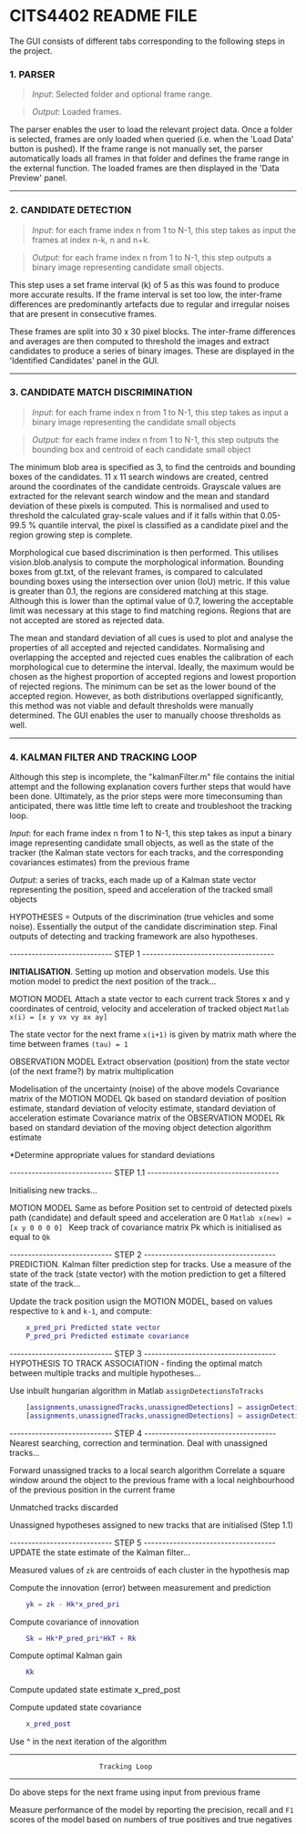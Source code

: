 # CITS4402 README FILE

The GUI consists of different tabs corresponding to the following steps in the project.

### **1. PARSER**

> _Input_: Selected folder and optional frame range.

> _Output_: Loaded frames.

The parser enables the user to load the relevant project data. Once a folder is selected, frames are only loaded when queried (i.e. when the 'Load Data' button is pushed). If the frame range is not manually set, the parser automatically loads all frames in that folder and defines the frame range in the external function. The loaded frames are then displayed in the 'Data Preview' panel. 

---

### **2. CANDIDATE DETECTION**
> _Input_: for each frame index n from 1 to N-1, this step takes as input the frames at index n-k, n and n+k. 

> _Output_: for each frame index n from 1 to N-1, this step outputs a binary image representing candidate small objects.

This step uses a set frame interval (k) of 5 as this was found to produce more accurate results. If the frame interval is set too low, the inter-frame differences are predominantly artefacts due to regular and irregular noises that are present in consecutive frames. 

These frames are split into 30 x 30 pixel blocks. The inter-frame differences and averages are then computed to threshold the images and extract candidates to produce a series of binary images. These are displayed in the 'Identified Candidates' panel in the GUI. 

---

### **3. CANDIDATE MATCH DISCRIMINATION**
> _Input_: for each frame index n from 1 to N-1, this step takes as input a binary image representing the candidate small objects

> _Output_: for each frame index n from 1 to N-1, this step outputs the bounding box and centroid of each candidate small object

The minimum blob area is specified as 3, to find the centroids and bounding boxes of the candidates. 11 x 11 search windows are created, centred around the coordinates of the candidate centroids. Grayscale values are extracted for the relevant search window and the mean and standard deviation of these pixels is computed. This is normalised and used to threshold the calculated gray-scale values and if it falls within that 0.05-99.5 % quantile interval, the pixel is classified as a candidate pixel and the region growing step is complete. 

Morphological cue based discrimination is then performed. This utilises vision.blob.analysis to compute the morphological information. Bounding boxes from gt.txt, of the relevant frames, is compared to calculated bounding boxes using the intersection over union (IoU) metric. If this value is greater than 0.1, the regions are considered matching at this stage. Although this is lower than the optimal value of 0.7, lowering the acceptable limit was necessary at this stage to find matching regions. Regions that are not accepted are stored as rejected data. 

The mean and standard deviation of all cues is used to plot and analyse the properties of all accepted and rejected candidates. Normalising and overlapping the accepted and rejected cues enables the calibration of each morphological cue to determine the interval. Ideally, the maximum would be chosen as the highest proportion of accepted regions and lowest proportion of rejected regions. The minimum can be set as the lower bound of the accepted region. However, as both distributions overlapped significantly, this method was not viable and default thresholds were manually determined. The GUI enables the user to manually choose thresholds as well. 

---

### **4. KALMAN FILTER AND TRACKING LOOP**

Although this step is incomplete, the "kalmanFilter.m" file contains the initial attempt and the following explanation covers further steps that would have been done. Ultimately, as the prior steps were more timeconsuming than anticipated, there was little time left to create and troubleshoot the tracking loop. 

_Input_: for each frame index n from 1 to N-1, this step takes as input a binary image representing candidate small objects, as well as the state of the tracker (the Kalman state vectors for each tracks, and the corresponding covariances estimates) from the previous frame

_Output_: a series of tracks, each made up of a Kalman state vector representing the position, speed and acceleration of the tracked small objects

HYPOTHESES = Outputs of the discrimination (true vehicles and some noise). Essentially the output of the candidate discrimination step. Final outputs of detecting and tracking framework are also hypotheses. 


---------------------------- STEP 1 ------------------------------------


**INITIALISATION**. Setting up motion and observation models. Use this motion model to predict the next position of the track...


MOTION MODEL Attach a state vector to each current track 
    Stores x and y coordinates of centroid, velocity and acceleration of tracked object
    ```Matlab
        x(i) = [x y vx vy ax ay]
	```

The state vector for the next frame `x(i+1)` is given by matrix math where the time between frames `(tau) = 1`


OBSERVATION MODEL Extract observation (position) from the state vector (of the next frame?) by matrix multiplication


Modelisation of the uncertainty (noise) of the above models 
Covariance matrix of the MOTION MODEL
	Qk based on standard deviation of position estimate, standard deviation of velocity estimate, standard deviation of acceleration estimate
Covariance matrix of the OBSERVATION MODEL
	Rk based on standard deviation of the moving object detection algorithm estimate 


*Determine appropriate values for standard deviations

---------------------------- STEP 1.1 ------------------------------------


Initialising new tracks... 


MOTION MODEL Same as before 
    Position set to centroid of detected pixels path (candidate) and
    default speed and acceleration are 0
	```Matlab
        x(new) = [x y 0 0 0 0]
	```
Keep track of covariance matrix Pk which is initialised as equal to `Qk`


---------------------------- STEP 2 ------------------------------------
PREDICTION. Kalman filter prediction step for tracks. Use a measure of the state of
the track (state vector) with the motion prediction to get a filtered
state of the track...


Update the track position usign the MOTION MODEL, based on values respective
to `k` and `k-1`, and compute:
```Matlab
    x_pred_pri Predicted state vector 
    P_pred_pri Predicted estimate covariance 
```


---------------------------- STEP 3 ------------------------------------
HYPOTHESIS TO TRACK ASSOCIATION - finding the optimal match between
multiple tracks and multiple hypotheses...


Use inbuilt hungarian algorithm in Matlab `assignDetectionsToTracks`
```Matlab
    [assignments,unassignedTracks,unassignedDetections] = assignDetectionsToTracks(costMatrix,costOfNonAssignment)
    [assignments,unassignedTracks,unassignedDetections] = assignDetectionsToTracks(costMatrix,unassignedTrackCost,unassignedDetectionCost)
```


---------------------------- STEP 4 ------------------------------------
Nearest searching, correction and termination. Deal with unassigned tracks...


Forward unassigned tracks to a local search algorithm 
    Correlate a square window around the object to the previous frame
    with a local neighbourhood of the previous position in the current
    frame 


Unmatched tracks discarded 


Unassigned hypotheses assigned to new tracks that are initialised (Step
1.1)


---------------------------- STEP 5 ------------------------------------
UPDATE the state estimate of the Kalman filter...


Measured values of `zk` are centroids of each cluster in the hypothesis map


Compute the innovation (error) between measurement and prediction
```Matlab
    yk = zk - Hk*x_pred_pri
```


Compute covariance of innovation
```Matlab
    Sk = Hk*P_pred_pri*HkT + Rk
```


Compute optimal Kalman gain
```Matlab
    Kk
```


Compute updated state estimate 
    x_pred_post


Compute updated state covariance
```Matlab
    x_pred_post
```


Use ^ in the next iteration of the algorithm 


------------------------------------------------------------------------
                          Tracking Loop
------------------------------------------------------------------------

Do above steps for the next frame using input from previous frame


Measure performance of the model by reporting the precision, recall and
`F1` scores of the model based on numbers of true positives and true
negatives 
